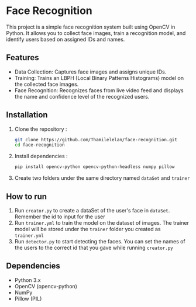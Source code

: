 # Face Recognition

This project is a simple face recognition system built using OpenCV in Python. It allows you to collect face images, train a recognition model, and identify users based on assigned IDs and names.

## Features

- Data Collection: Captures face images and assigns unique IDs.
- Training: Trains an LBPH (Local Binary Patterns Histograms) model on the collected face images.
- Face Recognition: Recognizes faces from live video feed and displays the name and confidence level of the recognized users.

## Installation

1. Clone the repository :
   
   ```bash
   git clone https://github.com/Thamilelelan/face-recognition.git
   cd face-recognition

2. Install dependencies :

   ```bash
   pip install opencv-python opencv-python-headless numpy pillow

3. Create two folders under the same directory named `dataSet` and `trainer`

## How to run 

1. Run `creator.py` to create a dataSet of the user's face in `dataSet`. Remember the id to input for the user
2. Run `trainer.yml` to train the model on the dataset of images. The trainer model will be stored under the `trainer` folder you created as `trainer.yml`
3. Run `detector.py` to start detecting the faces. You can set the names of the users to the correct id that you gave while running `creator.py`

## Dependencies

- Python 3.x
- OpenCV (opencv-python)
- NumPy
- Pillow (PIL)
